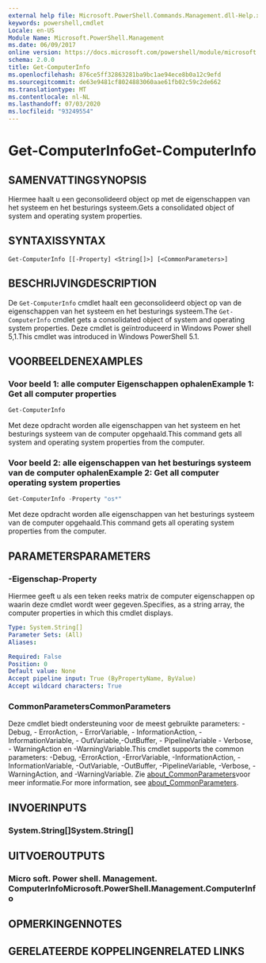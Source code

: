 ```yaml
---
external help file: Microsoft.PowerShell.Commands.Management.dll-Help.xml
keywords: powershell,cmdlet
Locale: en-US
Module Name: Microsoft.PowerShell.Management
ms.date: 06/09/2017
online version: https://docs.microsoft.com/powershell/module/microsoft.powershell.management/get-computerinfo?view=powershell-7&WT.mc_id=ps-gethelp
schema: 2.0.0
title: Get-ComputerInfo
ms.openlocfilehash: 876ce5ff32863281ba9bc1ae94ece8b0a12c9efd
ms.sourcegitcommit: de63e9481cf8024883060aae61fb02c59c2de662
ms.translationtype: MT
ms.contentlocale: nl-NL
ms.lasthandoff: 07/03/2020
ms.locfileid: "93249554"
---
```

# <span data-ttu-id="1c4eb-103">Get-ComputerInfo</span><span class="sxs-lookup"><span data-stu-id="1c4eb-103">Get-ComputerInfo</span></span>

## <span data-ttu-id="1c4eb-104">SAMENVATTING</span><span class="sxs-lookup"><span data-stu-id="1c4eb-104">SYNOPSIS</span></span>
<span data-ttu-id="1c4eb-105">Hiermee haalt u een geconsolideerd object op met de eigenschappen van het systeem en het besturings systeem.</span><span class="sxs-lookup"><span data-stu-id="1c4eb-105">Gets a consolidated object of system and operating system properties.</span></span>

## <span data-ttu-id="1c4eb-106">SYNTAXIS</span><span class="sxs-lookup"><span data-stu-id="1c4eb-106">SYNTAX</span></span>

```
Get-ComputerInfo [[-Property] <String[]>] [<CommonParameters>]
```

## <span data-ttu-id="1c4eb-107">BESCHRIJVING</span><span class="sxs-lookup"><span data-stu-id="1c4eb-107">DESCRIPTION</span></span>

<span data-ttu-id="1c4eb-108">De `Get-ComputerInfo` cmdlet haalt een geconsolideerd object op van de eigenschappen van het systeem en het besturings systeem.</span><span class="sxs-lookup"><span data-stu-id="1c4eb-108">The `Get-ComputerInfo` cmdlet gets a consolidated object of system and operating system properties.</span></span>
<span data-ttu-id="1c4eb-109">Deze cmdlet is geïntroduceerd in Windows Power shell 5,1.</span><span class="sxs-lookup"><span data-stu-id="1c4eb-109">This cmdlet was introduced in Windows PowerShell 5.1.</span></span>

## <span data-ttu-id="1c4eb-110">VOORBEELDEN</span><span class="sxs-lookup"><span data-stu-id="1c4eb-110">EXAMPLES</span></span>

### <span data-ttu-id="1c4eb-111">Voor beeld 1: alle computer Eigenschappen ophalen</span><span class="sxs-lookup"><span data-stu-id="1c4eb-111">Example 1: Get all computer properties</span></span>

```powershell
Get-ComputerInfo
```

<span data-ttu-id="1c4eb-112">Met deze opdracht worden alle eigenschappen van het systeem en het besturings systeem van de computer opgehaald.</span><span class="sxs-lookup"><span data-stu-id="1c4eb-112">This command gets all system and operating system properties from the computer.</span></span>

### <span data-ttu-id="1c4eb-113">Voor beeld 2: alle eigenschappen van het besturings systeem van de computer ophalen</span><span class="sxs-lookup"><span data-stu-id="1c4eb-113">Example 2: Get all computer operating system properties</span></span>

```powershell
Get-ComputerInfo -Property "os*"
```

<span data-ttu-id="1c4eb-114">Met deze opdracht worden alle eigenschappen van het besturings systeem van de computer opgehaald.</span><span class="sxs-lookup"><span data-stu-id="1c4eb-114">This command gets all operating system properties from the computer.</span></span>

## <span data-ttu-id="1c4eb-115">PARAMETERS</span><span class="sxs-lookup"><span data-stu-id="1c4eb-115">PARAMETERS</span></span>

### <span data-ttu-id="1c4eb-116">-Eigenschap</span><span class="sxs-lookup"><span data-stu-id="1c4eb-116">-Property</span></span>

<span data-ttu-id="1c4eb-117">Hiermee geeft u als een teken reeks matrix de computer eigenschappen op waarin deze cmdlet wordt weer gegeven.</span><span class="sxs-lookup"><span data-stu-id="1c4eb-117">Specifies, as a string array, the computer properties in which this cmdlet displays.</span></span>

```yaml
Type: System.String[]
Parameter Sets: (All)
Aliases:

Required: False
Position: 0
Default value: None
Accept pipeline input: True (ByPropertyName, ByValue)
Accept wildcard characters: True
```

### <span data-ttu-id="1c4eb-118">CommonParameters</span><span class="sxs-lookup"><span data-stu-id="1c4eb-118">CommonParameters</span></span>

<span data-ttu-id="1c4eb-119">Deze cmdlet biedt ondersteuning voor de meest gebruikte parameters: -Debug, - ErrorAction, - ErrorVariable, - InformationAction, -InformationVariable, - OutVariable,-OutBuffer, - PipelineVariable - Verbose, - WarningAction en -WarningVariable.</span><span class="sxs-lookup"><span data-stu-id="1c4eb-119">This cmdlet supports the common parameters: -Debug, -ErrorAction, -ErrorVariable, -InformationAction, -InformationVariable, -OutVariable, -OutBuffer, -PipelineVariable, -Verbose, -WarningAction, and -WarningVariable.</span></span> <span data-ttu-id="1c4eb-120">Zie [about_CommonParameters](../Microsoft.PowerShell.Core/About/about_CommonParameters.md)voor meer informatie.</span><span class="sxs-lookup"><span data-stu-id="1c4eb-120">For more information, see [about_CommonParameters](../Microsoft.PowerShell.Core/About/about_CommonParameters.md).</span></span>

## <span data-ttu-id="1c4eb-121">INVOER</span><span class="sxs-lookup"><span data-stu-id="1c4eb-121">INPUTS</span></span>

### <span data-ttu-id="1c4eb-122">System.String[]</span><span class="sxs-lookup"><span data-stu-id="1c4eb-122">System.String[]</span></span>

## <span data-ttu-id="1c4eb-123">UITVOER</span><span class="sxs-lookup"><span data-stu-id="1c4eb-123">OUTPUTS</span></span>

### <span data-ttu-id="1c4eb-124">Micro soft. Power shell. Management. ComputerInfo</span><span class="sxs-lookup"><span data-stu-id="1c4eb-124">Microsoft.PowerShell.Management.ComputerInfo</span></span>

## <span data-ttu-id="1c4eb-125">OPMERKINGEN</span><span class="sxs-lookup"><span data-stu-id="1c4eb-125">NOTES</span></span>

## <span data-ttu-id="1c4eb-126">GERELATEERDE KOPPELINGEN</span><span class="sxs-lookup"><span data-stu-id="1c4eb-126">RELATED LINKS</span></span>

